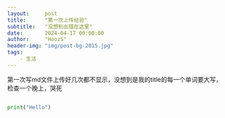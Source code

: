 ```yaml
---
layout:     post
title:      "第一次上传经验"
subtitle:   "没想到出错在这里"
date:       2024-04-17 00:00:00
author:     "HoozS"
header-img: "img/post-bg-2015.jpg"
tags:
    - 生活
---
```




第一次写md文件上传好几次都不显示，没想到是我的title的每一个单词要大写，检查一个晚上，哭死

```python

print("Hello")
```
